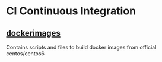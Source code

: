 # CI Continuous Integration

## [dockerimages](dockerimages/README.md)
Contains scripts and files to build docker images from official centos/centos6
